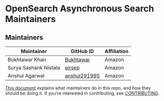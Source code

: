 # OpenSearch Asynchronous Search Maintainers

## Maintainers
| Maintainer            | GitHub ID                                       | Affiliation |
|-----------------------|-------------------------------------------------| ----------- |
| Bukhtawar Khan        | [Bukhtawar](https://github.com/Bukhtawar)       | Amazon      |
| Surya Sashank Nistala | [eirsep](https://github.com/eirsep)             | Amazon      |
| Anshul Agarwal        | [anshul291995](https://github.com/anshul291995) | Amazon      |

[This document](https://github.com/opensearch-project/.github/blob/main/MAINTAINERS.md) explains what maintainers do in this repo, and how they should be doing it. If you're interested in contributing, see [CONTRIBUTING](CONTRIBUTING.md).